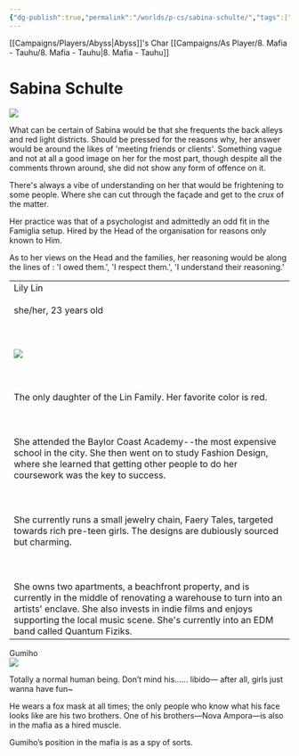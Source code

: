 ```yaml
---
{"dg-publish":true,"permalink":"/worlds/p-cs/sabina-schulte/","tags":["Mafia","Tauhu"]}
---
```


[[Campaigns/Players/Abyss\|Abyss]]'s Char
[[Campaigns/As Player/8. Mafia - Tauhu/8. Mafia - Tauhu\|8. Mafia - Tauhu]]
# Sabina Schulte

![](https://lh7-us.googleusercontent.com/Ez7IFwcQSeT4V1-Zx73_s14THTjemcY_wC1wi9Me8a09Iw4IF6qc1d0MEmN1_nk-sxMhpqpnsQKNHQgtceTwj0vltINmWE90vHY3nPPCS_mJq4Nb7CYd98ZEj2hIGBXvogvqPwNkW5Gq2JcfMgbpyA)

What can be certain of Sabina would be that she frequents the back alleys and red light districts. Should be pressed for the reasons why, her answer would be around the likes of 'meeting friends or clients'. Something vague and not at all a good image on her for the most part, though despite all the comments thrown around, she did not show any form of offence on it. 

There's always a vibe of understanding on her that would be frightening to some people. Where she can cut through the façade and get to the crux of the matter.

Her practice was that of a psychologist and admittedly an odd fit in the Famiglia setup. Hired by the Head of the organisation for reasons only known to Him.

As to her views on the Head and the families, her reasoning would be along the lines of : 'I owed them.', 'I respect them.', 'I understand their reasoning.'  

|   |
|---|
|Lily Lin<br><br>she/her, 23 years old<br><br>  <br><br>![](https://lh7-us.googleusercontent.com/SskPxBgpnHKUHdzcmMPocjDHld6iAOArMRCmfWaLCX_ENdXBblZ0b2BLX7LhIwHMVuIFt2LtGzScZb_LJrIqS7T3s7wTNhTdgYo8UEGfjMpZFBh2t60MKecC1q5R66y_i6rx-lgDPBkHsiV2NAap2A)<br><br>  <br><br>The only daughter of the Lin Family. Her favorite color is red.<br><br>  <br><br>She attended the Baylor Coast Academy--the most expensive school in the city. She then went on to study Fashion Design, where she learned that getting other people to do her coursework was the key to success.<br><br>  <br><br>She currently runs a small jewelry chain, Faery Tales, targeted towards rich pre-teen girls. The designs are dubiously sourced but charming.<br><br>  <br><br>She owns two apartments, a beachfront property, and is currently in the middle of renovating a warehouse to turn into an artists' enclave. She also invests in indie films and enjoys supporting the local music scene. She's currently into an EDM band called Quantum Fiziks.|

  

Gumiho  
![](https://lh7-us.googleusercontent.com/lEJPR6mrc6fAyxSvy8_O6-SdHuvdSikZqhbwjAsyEo1kTTn76b8qGSzOyymlSkMhYSUPjpL9YItCpZi9oZNv_A58Cr59fhlPZtYqSmWWZLyXs9J3p7wM3ps2160QgW8VIdYFz9smVdxAo21jcJZ9Xg)

Totally a normal human being. Don’t mind his…… libido— after all, girls just wanna have fun~

He wears a fox mask at all times; the only people who know what his face looks like are his two brothers. One of his brothers—Nova Ampora—is also in the mafia as a hired muscle.

Gumiho’s position in the mafia is as a spy of sorts.